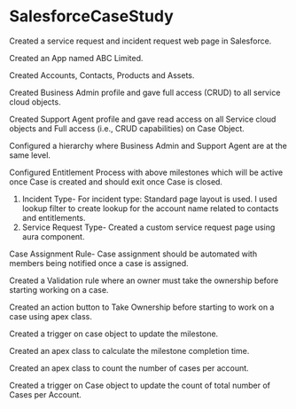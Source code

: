 # SalesforceCaseStudy

Created a service request and incident request web page in Salesforce.

Created an App named ABC Limited.

Created Accounts, Contacts, Products and Assets.

Created Business Admin profile and gave full access (CRUD) to all service cloud objects.

Created Support Agent profile and gave read access on all Service cloud objects and Full access (i.e., CRUD capabilities) on Case Object.

Configured a hierarchy where Business Admin and Support Agent are at the same level.

Configured Entitlement Process with above milestones which will be active once Case is created and should exit once Case is closed.

1. Incident Type- For incident type: Standard page layout is used. I used lookup filter to create lookup for the account name related to 
contacts and entitlements.
2. Service Request Type- Created a custom service request page using aura component.

Case Assignment Rule- Case assignment should be automated with members being notified once a case is assigned.

Created a Validation rule where an owner must take the ownership before starting working on a case.

Created an action button to Take Ownership before starting to work on a case using apex class.

Created a trigger on case object to update the milestone.

Created an apex class to calculate the milestone completion time.

Created an apex class to count the number of cases per account.

Created a trigger on Case object to update the count of total number of Cases per Account.
